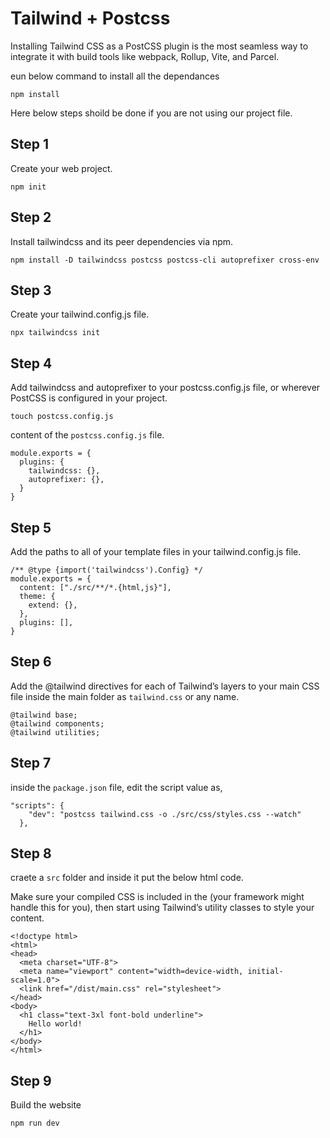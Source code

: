 # Tailwind + Postcss #

Installing Tailwind CSS as a PostCSS plugin is the most seamless way to integrate it with build tools like webpack, Rollup, Vite, and Parcel.

eun below command to install all the dependances

```
npm install
```

Here below steps shoild be done if you are not using our project file.

## Step 1 ##

Create your web project.

```
npm init
```

## Step 2 ##

Install tailwindcss and its peer dependencies via npm.

```
npm install -D tailwindcss postcss postcss-cli autoprefixer cross-env
```

## Step 3 ##

Create your tailwind.config.js file.

```
npx tailwindcss init
```

## Step 4 ##

Add tailwindcss and autoprefixer to your postcss.config.js file, or wherever PostCSS is configured in your project.

```
touch postcss.config.js
```

content of the `postcss.config.js` file.

```
module.exports = {
  plugins: {
    tailwindcss: {},
    autoprefixer: {},
  }
}
```

## Step 5 ##

Add the paths to all of your template files in your tailwind.config.js file.

```
/** @type {import('tailwindcss').Config} */
module.exports = {
  content: ["./src/**/*.{html,js}"],
  theme: {
    extend: {},
  },
  plugins: [],
}
```

## Step 6 ##

Add the @tailwind directives for each of Tailwind’s layers to your main CSS file inside the main folder as `tailwind.css` or any name.

```
@tailwind base;
@tailwind components;
@tailwind utilities;
```

## Step 7 ##

inside the `package.json` file, edit the script value as,

```
"scripts": {
    "dev": "postcss tailwind.css -o ./src/css/styles.css --watch"
  },
```

## Step 8 ##

craete a `src` folder and inside it put the below html code.

Make sure your compiled CSS is included in the <head> (your framework might handle this for you), then start using Tailwind’s utility classes to style your content.

```
<!doctype html>
<html>
<head>
  <meta charset="UTF-8">
  <meta name="viewport" content="width=device-width, initial-scale=1.0">
  <link href="/dist/main.css" rel="stylesheet">
</head>
<body>
  <h1 class="text-3xl font-bold underline">
    Hello world!
  </h1>
</body>
</html>
```

## Step 9 ##

Build the website

```
npm run dev
```